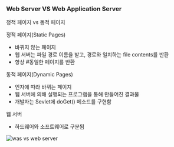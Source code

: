### Web Server VS Web Application Server

정적 페이지 vs 동적 페이지

정적 페이지(Static Pages)
 - 바뀌지 않는 페이지
 - 웹 서버는 파일 경로 이름을 받고, 경로와 일치하는 file contents를 반환
 - 항상 #동일한 페이지를 반환

동적 페이지(Dynamic Pages)
 - 인자에 따라 바뀌는 페이지
 - 웹 서버에 의해 실행되는 프로그램을 통해 만들어진 결과물
 - 개발자는 Sevlet에 doGet() 메소드를 구현함

웹 서버
 - 하드웨어와 소프트웨어로 구분됨

![was vs web server](https://gmlwjd9405.github.io/images/web/webserver-vs-was1.png)
